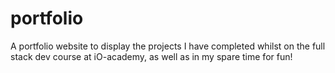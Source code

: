 # portfolio

A portfolio website to display the projects I have completed whilst on the full stack dev course at iO-academy, as well as in my spare time for fun!
